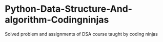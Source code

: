 # Python-Data-Structure-And-algorithm-Codingninjas
Solved problem and assignments of DSA course taught by coding ninjas
